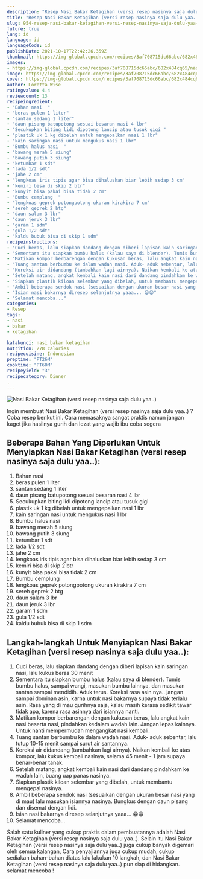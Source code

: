 ```yaml
---
description: "Resep Nasi Bakar Ketagihan (versi resep nasinya saja dulu yaa..) Anti Gagal"
title: "Resep Nasi Bakar Ketagihan (versi resep nasinya saja dulu yaa..) Anti Gagal"
slug: 954-resep-nasi-bakar-ketagihan-versi-resep-nasinya-saja-dulu-yaa-anti-gagal
future: true
lang: id
language: id
languageCode: id
publishDate: 2021-10-17T22:42:26.359Z 
thumbnail: https://img-global.cpcdn.com/recipes/3af708715dc66abc/682x484cq65/nasi-bakar-ketagihan-versi-resep-nasinya-saja-dulu-yaa-foto-resep-utama.png
images:
- https://img-global.cpcdn.com/recipes/3af708715dc66abc/682x484cq65/nasi-bakar-ketagihan-versi-resep-nasinya-saja-dulu-yaa-foto-resep-utama.png
image: https://img-global.cpcdn.com/recipes/3af708715dc66abc/682x484cq65/nasi-bakar-ketagihan-versi-resep-nasinya-saja-dulu-yaa-foto-resep-utama.png
cover: https://img-global.cpcdn.com/recipes/3af708715dc66abc/682x484cq65/nasi-bakar-ketagihan-versi-resep-nasinya-saja-dulu-yaa-foto-resep-utama.png
author: Loretta Wise
ratingvalue: 4.4
reviewcount: 13
recipeingredient:
- "Bahan nasi  "
- "beras pulen 1 liter"
- "santan sedang 1 liter"
- "daun pisang batupotong sesuai besaran nasi 4 lbr"
- "Secukupkan biting lidi dipotong lancip atau tusuk gigi "
- "plastik uk 1 kg dibelah untuk mengepalkan nasi 1 lbr"
- "kain saringan nasi untuk mengukus nasi 1 lbr"
- "Bumbu halus nasi  "
- "bawang merah 5 siung"
- "bawang putih 3 siung"
- "ketumbar 1 sdt"
- "lada 1/2 sdt"
- "jahe 2 cm"
- "lengkoas iris tipis agar bisa dihaluskan biar lebih sedap 3 cm"
- "kemiri bisa di skip 2 btr"
- "kunyit bisa pakai bisa tidak 2 cm"
- "Bumbu cemplung  "
- "lengkoas geprek potongpotong ukuran kirakira 7 cm"
- "sereh geprek 2 btg"
- "daun salam 3 lbr"
- "daun jeruk 3 lbr"
- "garam 1 sdm"
- "gula 1/2 sdt"
- "kaldu bubuk bisa di skip 1 sdm"
recipeinstructions:
- "Cuci beras, lalu siapkan dandang dengan diberi lapisan kain saringan nasi, lalu kukus beras 30 menit"
- "Sementara itu siapkan bumbu halus (kalau saya di blender). Tumis bumbu halus, sampai wangi, masukan bumbu lainnya, dan masukan santan sampai mendidih. Aduk terus. Koreksi rasa asin nya.. jangan sampai dominan asin, karna untuk nasi bakarnya supaya tidak terlalu asin. Rasa yang di mau gurihnya saja, kalau masih kerasa sedikit tawar tidak apa, karena rasa asinnya dari isiannya nanti."
- "Matikan kompor berbarengan dengan kukusan beras, lalu angkat kain nasi beserta nasi, pindahkan kedalam wadah lain. Jangan lepas kainnya. Untuk nanti mempermudah mengangkat nasi kembali."
- "Tuang santan berbumbu ke dalam wadah nasi. Aduk- aduk sebentar, lalu tutup 10-15 menit sampai surut air santannya."
- "Koreksi air didandang (tambahkan lagi airnya). Naikan kembali ke atas kompor, lalu kukus kembali nasinya, selama 45 menit - 1 jam supaya benar-benar tanak."
- "Setelah matang, angkat kembali kain nasi dari dandang pindahkam ke wadah lain, buang uap panas nasinya."
- "Siapkan plastik kiloan selembar yang dibelah, untuk membantu mengepal nasinya."
- "Ambil beberapa sendok nasi (sesuaikan dengan ukuran besar nasi yang di mau) lalu masukan isiannya nasinya. Bungkus dengan daun pisang dan disemat dengan lidi."
- "Isian nasi bakarnya diresep selanjutnya yaaa... 😁😁"
- "Selamat mencoba..."
categories:
- Resep
tags:
- nasi
- bakar
- ketagihan

katakunci: nasi bakar ketagihan 
nutrition: 278 calories
recipecuisine: Indonesian
preptime: "PT26M"
cooktime: "PT60M"
recipeyield: "3"
recipecategory: Dinner
. 
---
```



![Nasi Bakar Ketagihan (versi resep nasinya saja dulu yaa..)](https://img-global.cpcdn.com/recipes/3af708715dc66abc/682x484cq65/nasi-bakar-ketagihan-versi-resep-nasinya-saja-dulu-yaa-foto-resep-utama.png)

Ingin membuat Nasi Bakar Ketagihan (versi resep nasinya saja dulu yaa..) ? Coba resep berikut ini. Cara memasaknya sangat praktis namun jangan kaget jika hasilnya gurih dan lezat yang wajib ibu coba segera

<!--inarticleads1-->

## Beberapa Bahan Yang Diperlukan Untuk Menyiapkan Nasi Bakar Ketagihan (versi resep nasinya saja dulu yaa..):

1. Bahan nasi  
1. beras pulen 1 liter
1. santan sedang 1 liter
1. daun pisang batupotong sesuai besaran nasi 4 lbr
1. Secukupkan biting lidi dipotong lancip atau tusuk gigi 
1. plastik uk 1 kg dibelah untuk mengepalkan nasi 1 lbr
1. kain saringan nasi untuk mengukus nasi 1 lbr
1. Bumbu halus nasi  
1. bawang merah 5 siung
1. bawang putih 3 siung
1. ketumbar 1 sdt
1. lada 1/2 sdt
1. jahe 2 cm
1. lengkoas iris tipis agar bisa dihaluskan biar lebih sedap 3 cm
1. kemiri bisa di skip 2 btr
1. kunyit bisa pakai bisa tidak 2 cm
1. Bumbu cemplung  
1. lengkoas geprek potongpotong ukuran kirakira 7 cm
1. sereh geprek 2 btg
1. daun salam 3 lbr
1. daun jeruk 3 lbr
1. garam 1 sdm
1. gula 1/2 sdt
1. kaldu bubuk bisa di skip 1 sdm



<!--inarticleads2-->

## Langkah-langkah Untuk Menyiapkan Nasi Bakar Ketagihan (versi resep nasinya saja dulu yaa..):

1. Cuci beras, lalu siapkan dandang dengan diberi lapisan kain saringan nasi, lalu kukus beras 30 menit
1. Sementara itu siapkan bumbu halus (kalau saya di blender). Tumis bumbu halus, sampai wangi, masukan bumbu lainnya, dan masukan santan sampai mendidih. Aduk terus. Koreksi rasa asin nya.. jangan sampai dominan asin, karna untuk nasi bakarnya supaya tidak terlalu asin. Rasa yang di mau gurihnya saja, kalau masih kerasa sedikit tawar tidak apa, karena rasa asinnya dari isiannya nanti.
1. Matikan kompor berbarengan dengan kukusan beras, lalu angkat kain nasi beserta nasi, pindahkan kedalam wadah lain. Jangan lepas kainnya. Untuk nanti mempermudah mengangkat nasi kembali.
1. Tuang santan berbumbu ke dalam wadah nasi. Aduk- aduk sebentar, lalu tutup 10-15 menit sampai surut air santannya.
1. Koreksi air didandang (tambahkan lagi airnya). Naikan kembali ke atas kompor, lalu kukus kembali nasinya, selama 45 menit - 1 jam supaya benar-benar tanak.
1. Setelah matang, angkat kembali kain nasi dari dandang pindahkam ke wadah lain, buang uap panas nasinya.
1. Siapkan plastik kiloan selembar yang dibelah, untuk membantu mengepal nasinya.
1. Ambil beberapa sendok nasi (sesuaikan dengan ukuran besar nasi yang di mau) lalu masukan isiannya nasinya. Bungkus dengan daun pisang dan disemat dengan lidi.
1. Isian nasi bakarnya diresep selanjutnya yaaa... 😁😁
1. Selamat mencoba...




Salah satu kuliner yang cukup praktis dalam pembuatannya adalah  Nasi Bakar Ketagihan (versi resep nasinya saja dulu yaa..). Selain itu  Nasi Bakar Ketagihan (versi resep nasinya saja dulu yaa..)  juga cukup banyak digemari oleh semua kalangan, Cara penyajiannya juga cukup mudah, cukup sediakan bahan-bahan diatas lalu lakukan 10 langkah, dan  Nasi Bakar Ketagihan (versi resep nasinya saja dulu yaa..)  pun siap di hidangkan. selamat mencoba !
